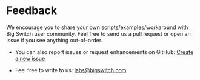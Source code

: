 # Feedback

We encourage you to share your own scripts/examples/workaround with Big Switch user community. Feel free to send us a pull request or open an issue if you see anything out-of-order.

* You can also report issues or request enhancements on GitHub: [Create a new issue](https://github.com/bigswitch/automation/issues)

* Feel free to write to us: [labs@bigswitch.com](mailto:labs@bigswitch.com)